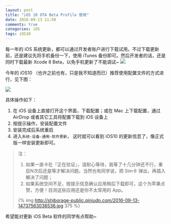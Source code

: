 ```yaml
---
layout: post
title: "iOS 10 OTA Beta Profile 使用"
date: 2016-09-13 11:50
comments: true
categories: iOS
tags: iOS10
---
```


每一年的 iOS 系统更新，都可以通过开发者账户进行下载试用。不过下载更新前，还是建议先将手机备份一下，使用 iTunes 备份即可。然后开发者的话，还是同时下载最新 Xcode 8 Beta，以免手机更新了不能调试~
![](http://shjborage-public.qiniudn.com/2016-09-13-14737402351929.jpg)

今年的 iOS10 （也许之前也有，只是我不知道而已）推荐使用配置文件的方式进行，见下图：

![](http://shjborage-public.qiniudn.com/2016-09-13-14737388492924.jpg)

具体操作如下：  
1. 在 iOS 设备上直接打开这个界面，下载配置；或在 Mac 上下载配置，通过 AirDrop 或者其它工具将配置下载到 iOS 设备上  
2. 按提示操作，安装配置文件  
3. 安装完成后系统重启  
4. 进入`系统-设备-通用-软件更新`， 这时就可以看到 iOS10 的更新信息了，像正式版一样安装更新即可。  

> 注：  
> 1. 如果一直卡在『正在验证』，请耐心等待，我等了十几分钟还不行，重启N次后还是等才解决问题。当然也有同学说，把 Sim卡 弹出，再插入解决了问题；  
> 2. 如果系统空间不足，按提示信息确认应用稍后下载即可，这个为苹果点赞，方便！目测这些应用还是你不太常用的 App。  
> 
> {% img http://shjborage-public.qiniudn.com/2016-09-13-14737563036536.jpg 375 %}


希望能对更新 iOS Beta 软件的同学有点帮助~




